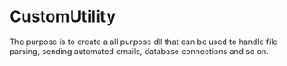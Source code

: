 # CustomUtility
The purpose is to create a all purpose dll that can be used to handle file parsing, sending automated emails, database connections and so on.
